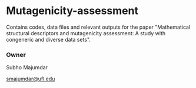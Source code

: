 # Mutagenicity-assessment

Contains codes, data files and relevant outputs for the paper "Mathematical structural descriptors and mutagenicity assessment: A study with congeneric and diverse data sets".

### Owner
Subho Majumdar

<smajumdar@ufl.edu>
